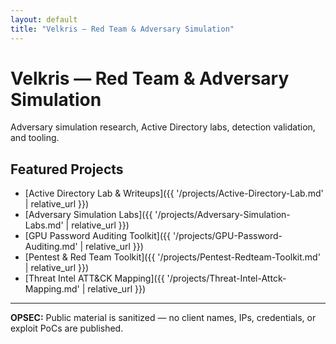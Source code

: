 ```yaml
---
layout: default
title: "Velkris — Red Team & Adversary Simulation"
---
```


# Velkris — Red Team & Adversary Simulation

Adversary simulation research, Active Directory labs, detection validation, and tooling.

## Featured Projects
- [Active Directory Lab & Writeups]({{ '/projects/Active-Directory-Lab.md' | relative_url }})
- [Adversary Simulation Labs]({{ '/projects/Adversary-Simulation-Labs.md' | relative_url }})
- [GPU Password Auditing Toolkit]({{ '/projects/GPU-Password-Auditing.md' | relative_url }})
- [Pentest & Red Team Toolkit]({{ '/projects/Pentest-Redteam-Toolkit.md' | relative_url }})
- [Threat Intel ATT&CK Mapping]({{ '/projects/Threat-Intel-Attck-Mapping.md' | relative_url }})

---

**OPSEC:** Public material is sanitized — no client names, IPs, credentials, or exploit PoCs are published.

